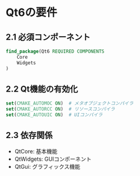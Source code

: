 # Qt6の要件

## 2.1 必須コンポーネント
```cmake
find_package(Qt6 REQUIRED COMPONENTS
    Core
    Widgets
)
```

## 2.2 Qt機能の有効化
```cmake
set(CMAKE_AUTOMOC ON)  # メタオブジェクトコンパイラ
set(CMAKE_AUTORCC ON)  # リソースコンパイラ
set(CMAKE_AUTOUIC ON)  # UIコンパイラ
```

## 2.3 依存関係
- QtCore: 基本機能
- QtWidgets: GUIコンポーネント
- QtGui: グラフィックス機能
